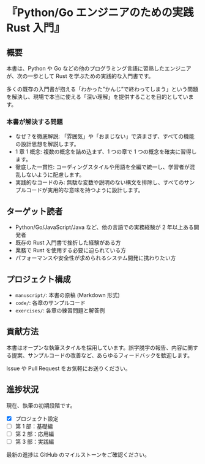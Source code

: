 # 『Python/Go エンジニアのための実践 Rust 入門』

## 概要

本書は、Python や Go などの他のプログラミング言語に習熟したエンジニアが、次の一歩として Rust を学ぶための実践的な入門書です。

多くの既存の入門書が抱える「わかった”かんじ”で終わってしまう」という問題を解決し、現場で本当に使える「深い理解」を提供することを目的としています。

### 本書が解決する問題

- なぜ？を徹底解説: 「雰囲気」や「おまじない」で済まさず、すべての機能の設計思想を解説します。
- 1 章 1 概念: 複数の概念を詰め込まず、1 つの章で 1 つの概念を確実に習得します。
- 徹底した一貫性: コーディングスタイルや用語を全編で統一し、学習者が混乱しないように配慮します。
- 実践的なコードのみ: 無駄な変数や説明のない構文を排除し、すべてのサンプルコードが実用的な意味を持つように設計します。

## ターゲット読者

- Python/Go/JavaScript/Java など、他の言語での実務経験が 2 年以上ある開発者
- 既存の Rust 入門書で挫折した経験がある方
- 業務で Rust を使用する必要に迫られている方
- パフォーマンスや安全性が求められるシステム開発に携わりたい方

## プロジェクト構成

- `manuscript/`: 本書の原稿 (Markdown 形式)
- `code/`: 各章のサンプルコード
- `exercises/`: 各章の練習問題と解答例

## 貢献方法

本書はオープンな執筆スタイルを採用しています。誤字脱字の報告、内容に関する提案、サンプルコードの改善など、あらゆるフィードバックを歓迎します。

Issue や Pull Request をお気軽にお送りください。

## 進捗状況

現在、執筆の初期段階です。

- [x] プロジェクト設定
- [ ] 第 1 部：基礎編
- [ ] 第 2 部：応用編
- [ ] 第 3 部：実践編

最新の進捗は GitHub のマイルストーンをご確認ください。
